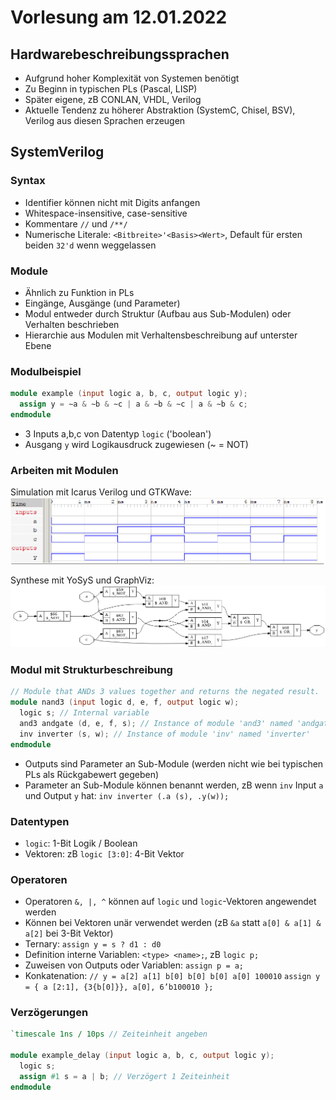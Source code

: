 # Vorlesung am 12.01.2022
## Hardwarebeschreibungssprachen
- Aufgrund hoher Komplexität von Systemen benötigt
- Zu Beginn in typischen PLs (Pascal, LISP)
- Später eigene, zB CONLAN, VHDL, Verilog
- Aktuelle Tendenz zu höherer Abstraktion (SystemC, Chisel, BSV), Verilog aus diesen Sprachen erzeugen

## SystemVerilog
### Syntax
- Identifier können nicht mit Digits anfangen
- Whitespace-insensitive, case-sensitive
- Kommentare `//` und `/**/`
- Numerische Literale: `<Bitbreite>'<Basis><Wert>`, Default für ersten beiden `32'd` wenn weggelassen

### Module
- Ähnlich zu Funktion in PLs
- Eingänge, Ausgänge (und Parameter)
- Modul entweder durch Struktur (Aufbau aus Sub-Modulen) oder Verhalten beschrieben
- Hierarchie aus Modulen mit Verhaltensbeschreibung auf unterster Ebene

### Modulbeispiel
```verilog
module example (input logic a, b, c, output logic y);
  assign y = ∼a & ∼b & ∼c | a & ∼b & ∼c | a & ∼b & c;
endmodule
```

- 3 Inputs a,b,c von Datentyp `logic` ('boolean')
- Ausgang `y` wird Logikausdruck zugewiesen (~ = NOT)

### Arbeiten mit Modulen
Simulation mit Icarus Verilog und GTKWave:
![](./12.01.2022/gtkwave.png)

Synthese mit YoSyS und GraphViz:
![](./12.01.2022/yosys.png)

### Modul mit Strukturbeschreibung
```verilog
// Module that ANDs 3 values together and returns the negated result.
module nand3 (input logic d, e, f, output logic w);
  logic s; // Internal variable
  and3 andgate (d, e, f, s); // Instance of module 'and3' named 'andgate'
  inv inverter (s, w); // Instance of module 'inv' named 'inverter'
endmodule
```

- Outputs sind Parameter an Sub-Module (werden nicht wie bei typischen PLs als Rückgabewert gegeben)
- Parameter an Sub-Module können benannt werden, zB wenn `inv` Input `a` und Output `y` hat: `inv inverter (.a (s), .y(w));`

### Datentypen
- `logic`: 1-Bit Logik / Boolean
- Vektoren: zB `logic [3:0]`: 4-Bit Vektor

### Operatoren
- Operatoren `&, |, ^` können auf `logic` und `logic`-Vektoren angewendet werden
- Können bei Vektoren unär verwendet werden (zB `&a` statt `a[0] & a[1] & a[2]` bei 3-Bit Vektor)
- Ternary: `assign y = s ? d1 : d0`
- Definition interne Variablen: `<type> <name>;`, zB `logic p;`
- Zuweisen von Outputs oder Variablen: `assign p = a;`
- Konkatenation: 
  `// y = a[2] a[1] b[0] b[0] b[0] a[0] 100010`
  `assign y = { a [2:1], {3{b[0]}}, a[0], 6’b100010 };`

### Verzögerungen
```verilog
`timescale 1ns / 10ps // Zeiteinheit angeben

module example_delay (input logic a, b, c, output logic y);
  logic s;
  assign #1 s = a | b; // Verzögert 1 Zeiteinheit
endmodule
```